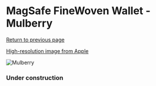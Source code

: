 # MagSafe FineWoven Wallet - Mulberry

[Return to previous page](/wallet)

[High-resolution image from Apple](https://store.storeimages.cdn-apple.com/8756/as-images.apple.com/is/MT253?wid=4500&hei=4500&fmt=png)

<div style="width: 384px"><img src="/everypreview/MT253.png" alt="Mulberry"></div>

### Under construction
